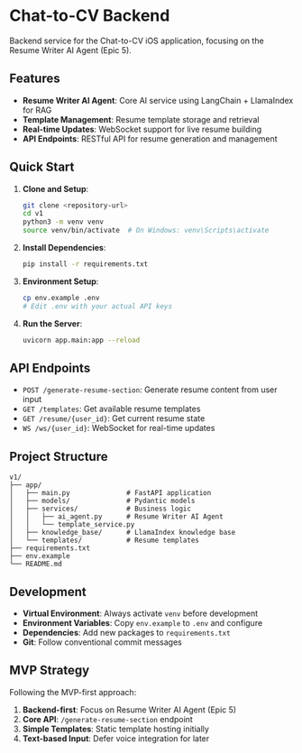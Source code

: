 # Chat-to-CV Backend

Backend service for the Chat-to-CV iOS application, focusing on the Resume Writer AI Agent (Epic 5).

## Features

- **Resume Writer AI Agent**: Core AI service using LangChain + LlamaIndex for RAG
- **Template Management**: Resume template storage and retrieval
- **Real-time Updates**: WebSocket support for live resume building
- **API Endpoints**: RESTful API for resume generation and management

## Quick Start

1. **Clone and Setup**:
   ```bash
   git clone <repository-url>
   cd v1
   python3 -m venv venv
   source venv/bin/activate  # On Windows: venv\Scripts\activate
   ```

2. **Install Dependencies**:
   ```bash
   pip install -r requirements.txt
   ```

3. **Environment Setup**:
   ```bash
   cp env.example .env
   # Edit .env with your actual API keys
   ```

4. **Run the Server**:
   ```bash
   uvicorn app.main:app --reload
   ```

## API Endpoints

- `POST /generate-resume-section`: Generate resume content from user input
- `GET /templates`: Get available resume templates
- `GET /resume/{user_id}`: Get current resume state
- `WS /ws/{user_id}`: WebSocket for real-time updates

## Project Structure

```
v1/
├── app/
│   ├── main.py              # FastAPI application
│   ├── models/              # Pydantic models
│   ├── services/            # Business logic
│   │   ├── ai_agent.py      # Resume Writer AI Agent
│   │   └── template_service.py
│   ├── knowledge_base/      # LlamaIndex knowledge base
│   └── templates/           # Resume templates
├── requirements.txt
├── env.example
└── README.md
```

## Development

- **Virtual Environment**: Always activate `venv` before development
- **Environment Variables**: Copy `env.example` to `.env` and configure
- **Dependencies**: Add new packages to `requirements.txt`
- **Git**: Follow conventional commit messages

## MVP Strategy

Following the MVP-first approach:
1. **Backend-first**: Focus on Resume Writer AI Agent (Epic 5)
2. **Core API**: `/generate-resume-section` endpoint
3. **Simple Templates**: Static template hosting initially
4. **Text-based Input**: Defer voice integration for later 